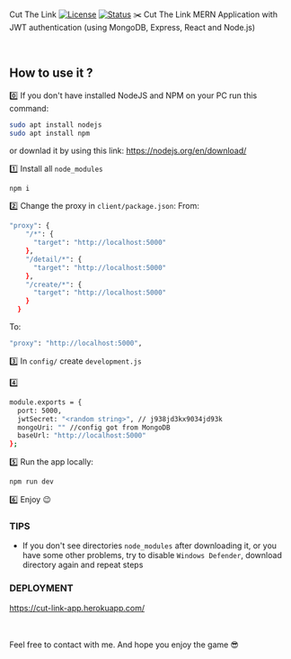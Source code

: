 Cut The Link [![License](https://img.shields.io/badge/licence-MIT-blue)](https://choosealicense.com/licenses/mit/) [![Status](https://img.shields.io/badge/status-work--in--progress-yellow)](https://github.com/M0ng00se7169/Tetris)
✂️ Cut The Link MERN Application with JWT authentication 
(using MongoDB, Express, React and Node.js) 

<br/>

## How to use it ?
:zero:  If you don't have installed NodeJS and NPM on your PC run this command:

```bash
sudo apt install nodejs
sudo apt install npm
```
or downlad it by using this link: https://nodejs.org/en/download/ <br/>

:one:  Install all `node_modules` <br/>
```bash
npm i
```

:two: Change the proxy in `client/package.json`:
From:
```bash
"proxy": {
    "/*": {
      "target": "http://localhost:5000"
    },
    "/detail/*": {
      "target": "http://localhost:5000"
    },
    "/create/*": {
      "target": "http://localhost:5000"
    }
  }
```
To:
```bash
"proxy": "http://localhost:5000",
```

:three: In `config/` create `development.js`

:four: 
```bash
module.exports = {
  port: 5000,
  jwtSecret: "<random string>", // j938jd3kx9034jd93k
  mongoUri: "" //config got from MongoDB
  baseUrl: "http://localhost:5000"
};
```

:five: Run the app locally:
```bash
npm run dev
```

:six: Enjoy 😉

### TIPS
- If you don't see directories `node_modules` after downloading it, or you have some other problems, try to disable `Windows Defender`, download directory again and repeat steps


### DEPLOYMENT
https://cut-link-app.herokuapp.com/


<br/><br/>
Feel free to contact with me. And hope you enjoy the game 😎